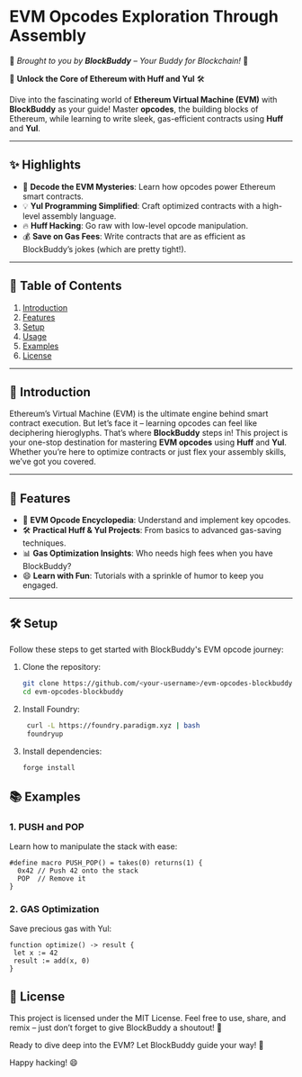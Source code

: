 # **EVM Opcodes Exploration Through Assembly**

🎉 *Brought to you by **BlockBuddy** – Your Buddy for Blockchain!* 🤝  

🚀 **Unlock the Core of Ethereum with Huff and Yul** 🛠️  

Dive into the fascinating world of **Ethereum Virtual Machine (EVM)** with **BlockBuddy** as your guide! Master **opcodes**, the building blocks of Ethereum, while learning to write sleek, gas-efficient contracts using **Huff** and **Yul**.

---

## **✨ Highlights**

- 🧩 **Decode the EVM Mysteries**: Learn how opcodes power Ethereum smart contracts.
- 💡 **Yul Programming Simplified**: Craft optimized contracts with a high-level assembly language.
- 🔥 **Huff Hacking**: Go raw with low-level opcode manipulation.
- 💰 **Save on Gas Fees**: Write contracts that are as efficient as BlockBuddy’s jokes (which are pretty tight!).

---

## **📖 Table of Contents**

1. [Introduction](#introduction)
2. [Features](#features)
3. [Setup](#setup)
4. [Usage](#usage)
5. [Examples](#examples)
6. [License](#license)

---

## **🚀 Introduction**

Ethereum’s Virtual Machine (EVM) is the ultimate engine behind smart contract execution. But let’s face it – learning opcodes can feel like deciphering hieroglyphs. That’s where **BlockBuddy** steps in! This project is your one-stop destination for mastering **EVM opcodes** using **Huff** and **Yul**. Whether you’re here to optimize contracts or just flex your assembly skills, we’ve got you covered.

---

## **🌟 Features**

- 🧩 **EVM Opcode Encyclopedia**: Understand and implement key opcodes.
- 🛠 **Practical Huff & Yul Projects**: From basics to advanced gas-saving techniques.
- 📊 **Gas Optimization Insights**: Who needs high fees when you have BlockBuddy?
- 😄 **Learn with Fun**: Tutorials with a sprinkle of humor to keep you engaged.

---

## **🛠 Setup**

Follow these steps to get started with BlockBuddy's EVM opcode journey:

1. Clone the repository:
   ```bash
   git clone https://github.com/<your-username>/evm-opcodes-blockbuddy
   cd evm-opcodes-blockbuddy
   ```
2. Install Foundry:
   ```bash
    curl -L https://foundry.paradigm.xyz | bash
    foundryup
   ```
3. Install dependencies:
   ```bash
   forge install
   ```
 ## 📚 Examples
 ### 1. PUSH and POP
  Learn how to manipulate the stack with ease:

  ```huff
  #define macro PUSH_POP() = takes(0) returns(1) {
    0x42 // Push 42 onto the stack
    POP  // Remove it
  }
```
### 2. GAS Optimization
Save precious gas with Yul:

   ```yul
function optimize() -> result {
    let x := 42
    result := add(x, 0)
}
```

## 📜 License
This project is licensed under the MIT License. Feel free to use, share, and remix – just don’t forget to give BlockBuddy a shoutout! 🎉

Ready to dive deep into the EVM? Let BlockBuddy guide your way! 🚀

Happy hacking! 😄
